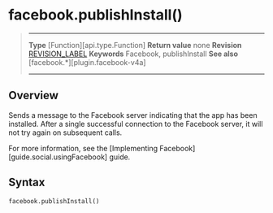 # facebook.publishInstall()

> --------------------- ------------------------------------------------------------------------------------------
> __Type__              [Function][api.type.Function]
> __Return value__      none
> __Revision__          [REVISION_LABEL](REVISION_URL)
> __Keywords__          Facebook, publishInstall
> __See also__          [facebook.*][plugin.facebook-v4a]
> --------------------- ------------------------------------------------------------------------------------------


## Overview

Sends a message to the Facebook server indicating that the app has been installed. After a single successful connection to the Facebook server, it will not try again on subsequent calls.

For more information, see the [Implementing Facebook][guide.social.usingFacebook] guide.


## Syntax

	facebook.publishInstall()
	
